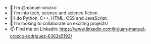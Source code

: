 - 👋 I’m @manuel-orozco
- 👀 I’m into tech, science and science fiction.
- 🌱 I do Python, C++, HTML, CSS and JavaScript.
- 💞️ I’m looking to collaborate on exciting projects!
- 📫 Find me on Linkedin: https://www.linkedin.com/in/juan-manuel-orozco-rodriguez-6362a5192/

<!---
manuel-orozco/manuel-orozco is a ✨ special ✨ repository because its `README.md` (this file) appears on your GitHub profile.
You can click the Preview link to take a look at your changes.
--->
